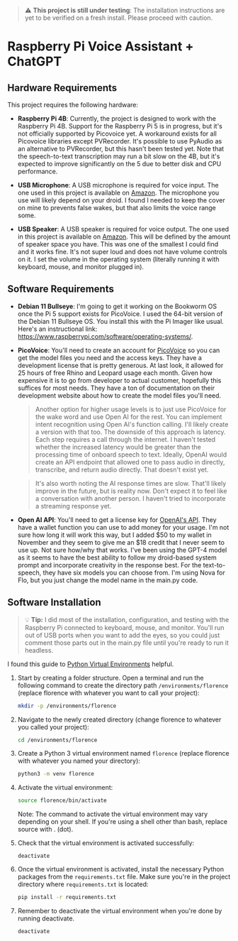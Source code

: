 > :warning: **This project is still under testing**: The installation instructions are yet to be verified on a fresh install. Please proceed with caution.

# Raspberry Pi Voice Assistant + ChatGPT

## Hardware Requirements

This project requires the following hardware:

- **Raspberry Pi 4B**: Currently, the project is designed to work with the Raspberry Pi 4B. Support for the Raspberry Pi 5 is in progress, but it's not officially supported by Picovoice yet. A workaround exists for all Picovoice libraries except PVRecorder. It's possible to use PyAudio as an alternative to PVRecorder, but this hasn't been tested yet. Note that the speech-to-text transcription may run a bit slow on the 4B, but it's expected to improve significantly on the 5 due to better disk and CPU performance.

- **USB Microphone**: A USB microphone is required for voice input. The one used in this project is available on [Amazon](https://www.amazon.com/gp/product/B075M7FHM1/ref=ppx_yo_dt_b_search_asin_title?ie=UTF8&th=1).  The microphone you use will likely depend on your droid.  I found I needed to keep the cover on mine to prevents false wakes, but that also limits the voice range some.  

- **USB Speaker**: A USB speaker is required for voice output. The one used in this project is available on [Amazon](https://www.amazon.com/gp/product/B08M37224H/ref=ppx_yo_dt_b_search_asin_title?ie=UTF8&psc=1).  This will be defined by the amount of speaker space you have.  This was one of the smallest I could find and it works fine.  It's not super loud and does not have volume controls on it.  I set the volume in the operating system (literally running it with keyboard, mouse, and monitor plugged in).


## Software Requirements

- **Debian 11 Bullseye**: I'm going to get it working on the Bookworm OS once the Pi 5 support exists for PicoVoice.  I used the 64-bit version of the Debian 11 Bullseye OS.  You install this with the Pi Imager like usual.  Here's an instructional link: https://www.raspberrypi.com/software/operating-systems/.

- **PicoVoice**: You'll need to create an account for [PicoVoice](https://console.picovoice.ai/login) so you can get the model files you need and the access keys. They have a development license that is pretty generous. At last look, it allowed for 25 hours of free Rhino and Leopard usage each month. Given how expensive it is to go from developer to actual customer, hopefully this suffices for most needs. They have a ton of documentation on their development website about how to create the model files you'll need.

  > Another option for higher usage levels is to just use PicoVoice for the wake word and use Open AI for the rest. You can implement intent recognition using Open AI's function calling. I'll likely create a version with that too. The downside of this approach is latency. Each step requires a call through the internet. I haven't tested whether the increased latency would be greater than the processing time of onboard speech to text.  Ideally, OpenAI would create an API endpoint that allowed one to pass audio in directly, transcribe, and return audio directly. That doesn't exist yet.  
  
  > It's also worth noting the AI response times are slow.  That'll likely improve in the future, but is reality now.  Don't expect it to feel like a conversation with another person.  I haven't tried to incorporate a streaming response yet.  

- **Open AI API**: You'll need to get a license key for [OpenAI's API](https://openai.com/blog/openai-api).  They have a wallet function you can use to add money for your usage.  I'm not sure how long it will work this way, but I added $50 to my wallet in November and they seem to give me an $18 credit that I never seem to use up.  Not sure how/why that works.  I've been using the GPT-4 model as it seems to have the best ability to follow my droid-based system prompt and incorporate creativity in the response best.  For the text-to-speech, they have six models you can choose from.  I'm using Nova for Flo, but you just change the model name in the main.py code.


## Software Installation
> :bulb: **Tip:** I did most of the installation, configuration, and testing with the Raspberry Pi connected to keyboard, mouse, and monitor.  You'll run out of USB ports when you want to add the eyes, so you could just comment those parts out in the main.py file until you're ready to run it headless. 

I found this guide to [Python Virtual Environments](https://packaging.python.org/en/latest/guides/installing-using-pip-and-virtual-environments/) helpful.

1. Start by creating a folder structure. Open a terminal and run the following command to create the directory path `/environments/florence` (replace florence with whatever you want to call your project):

   ```bash
   mkdir -p /environments/florence
   ```

2. Navigate to the newly created directory (change florence to whatever you called your project):

   ```bash
   cd /environments/florence
   ```

3. Create a Python 3 virtual environment named `florence` (replace florence with whatever you named your directory):

   ```bash
   python3 -m venv florence
   ```

4. Activate the virtual environment:

   ```bash
   source florence/bin/activate
   ```

    Note: The command to activate the virtual environment may vary depending on your shell. If you're using a shell other than bash, replace source with . (dot).

5. Check that the virtual environment is activated successfully:
    ```
    deactivate
    ```
6. Once the virtual environment is activated, install the necessary Python packages from the `requirements.txt` file. Make sure you're in the project directory where `requirements.txt` is located:

   ```bash
   pip install -r requirements.txt
   ```

7. Remember to deactivate the virtual environment when you're done by running deactivate.
    ```
    deactivate
    ```